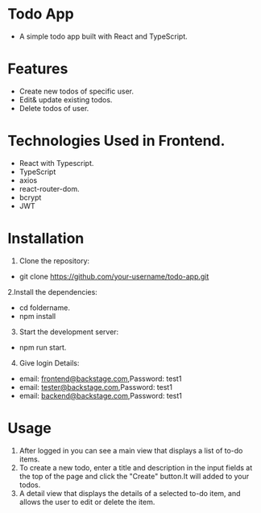 # Todo App
- A simple todo app built with React and TypeScript.

# Features
- Create new todos of specific user.
- Edit& update existing todos.
- Delete todos of user.

# Technologies Used in Frontend.
- React with Typescript.
- TypeScript
- axios
- react-router-dom.
- bcrypt
- JWT

# Installation

1. Clone the repository:
- git clone https://github.com/your-username/todo-app.git

2.Install the dependencies:
- cd foldername.
- npm install

3. Start the development server:
 - npm run start.
 
4. Give login Details:
 - email: frontend@backstage.com,Password: test1
 - email: tester@backstage.com,Password: test1
 - email: backend@backstage.com,Password: test1
 
# Usage

1. After logged in you can see a main view that displays a list of to-do items.
2. To create a new todo, enter a title and description in the input fields at the top of the page and click the "Create" button.It will added to your todos.
3. A detail view that displays the details of a selected to-do item, and allows the user to edit or delete the item.






